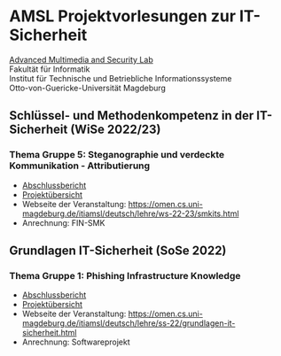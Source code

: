 # AMSL Projektvorlesungen zur IT-Sicherheit
[Advanced Multimedia and Security Lab](https://omen.cs.uni-magdeburg.de/itiamsl/)  
Fakultät für Informatik  
Institut für Technische und Betriebliche Informationssysteme  
Otto-von-Guericke-Universität Magdeburg
## Schlüssel- und Methodenkompetenz in der IT-Sicherheit (WiSe 2022/23)
### Thema Gruppe 5: **Steganographie und verdeckte Kommunikation - Attributierung**
- [Abschlussbericht](https://raw.githubusercontent.com/birne420/amsl-it-security-projects/main/SMKITS5/smkits5-stegodetect.pdf)
- [Projektübersicht](./SMKITS5/README.md)
- Webseite der Veranstaltung: https://omen.cs.uni-magdeburg.de/itiamsl/deutsch/lehre/ws-22-23/smkits.html
- Anrechnung: FIN-SMK

## Grundlagen IT-Sicherheit (SoSe 2022)
### Thema Gruppe 1: **Phishing Infrastructure Knowledge**
- [Abschlussbericht](https://raw.githubusercontent.com/birne420/amsl-it-security-projects/main/GITS1/gits1-phishinginfrastructureknowledge.pdf)
- [Projektübersicht](./GITS1/README.md)
- Webseite der Veranstaltung: https://omen.cs.uni-magdeburg.de/itiamsl/deutsch/lehre/ss-22/grundlagen-it-sicherheit.html
- Anrechnung: Softwareprojekt
